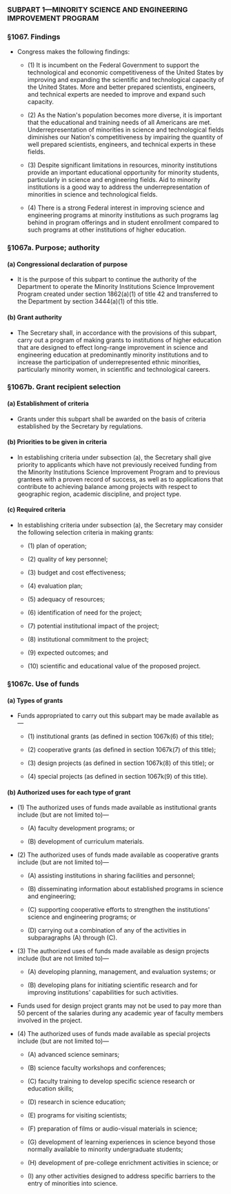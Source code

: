 ### SUBPART 1—MINORITY SCIENCE AND ENGINEERING IMPROVEMENT PROGRAM

### §1067. Findings
* Congress makes the following findings:

  * (1) It is incumbent on the Federal Government to support the technological and economic competitiveness of the United States by improving and expanding the scientific and technological capacity of the United States. More and better prepared scientists, engineers, and technical experts are needed to improve and expand such capacity.

  * (2) As the Nation's population becomes more diverse, it is important that the educational and training needs of all Americans are met. Underrepresentation of minorities in science and technological fields diminishes our Nation's competitiveness by impairing the quantity of well prepared scientists, engineers, and technical experts in these fields.

  * (3) Despite significant limitations in resources, minority institutions provide an important educational opportunity for minority students, particularly in science and engineering fields. Aid to minority institutions is a good way to address the underrepresentation of minorities in science and technological fields.

  * (4) There is a strong Federal interest in improving science and engineering programs at minority institutions as such programs lag behind in program offerings and in student enrollment compared to such programs at other institutions of higher education.

### §1067a. Purpose; authority
#### (a) Congressional declaration of purpose
* It is the purpose of this subpart to continue the authority of the Department to operate the Minority Institutions Science Improvement Program created under section 1862(a)(1) of title 42 and transferred to the Department by section 3444(a)(1) of this title.

#### (b) Grant authority
* The Secretary shall, in accordance with the provisions of this subpart, carry out a program of making grants to institutions of higher education that are designed to effect long-range improvement in science and engineering education at predominantly minority institutions and to increase the participation of underrepresented ethnic minorities, particularly minority women, in scientific and technological careers.

### §1067b. Grant recipient selection
#### (a) Establishment of criteria
* Grants under this subpart shall be awarded on the basis of criteria established by the Secretary by regulations.

#### (b) Priorities to be given in criteria
* In establishing criteria under subsection (a), the Secretary shall give priority to applicants which have not previously received funding from the Minority Institutions Science Improvement Program and to previous grantees with a proven record of success, as well as to applications that contribute to achieving balance among projects with respect to geographic region, academic discipline, and project type.

#### (c) Required criteria
* In establishing criteria under subsection (a), the Secretary may consider the following selection criteria in making grants:

  * (1) plan of operation;

  * (2) quality of key personnel;

  * (3) budget and cost effectiveness;

  * (4) evaluation plan;

  * (5) adequacy of resources;

  * (6) identification of need for the project;

  * (7) potential institutional impact of the project;

  * (8) institutional commitment to the project;

  * (9) expected outcomes; and

  * (10) scientific and educational value of the proposed project.

### §1067c. Use of funds
#### (a) Types of grants
* Funds appropriated to carry out this subpart may be made available as—

  * (1) institutional grants (as defined in section 1067k(6) of this title);

  * (2) cooperative grants (as defined in section 1067k(7) of this title);

  * (3) design projects (as defined in section 1067k(8) of this title); or

  * (4) special projects (as defined in section 1067k(9) of this title).

#### (b) Authorized uses for each type of grant
* (1) The authorized uses of funds made available as institutional grants include (but are not limited to)—

  * (A) faculty development programs; or

  * (B) development of curriculum materials.


* (2) The authorized uses of funds made available as cooperative grants include (but are not limited to)—

  * (A) assisting institutions in sharing facilities and personnel;

  * (B) disseminating information about established programs in science and engineering;

  * (C) supporting cooperative efforts to strengthen the institutions' science and engineering programs; or

  * (D) carrying out a combination of any of the activities in subparagraphs (A) through (C).


* (3) The authorized uses of funds made available as design projects include (but are not limited to)—

  * (A) developing planning, management, and evaluation systems; or

  * (B) developing plans for initiating scientific research and for improving institutions' capabilities for such activities.


* Funds used for design project grants may not be used to pay more than 50 percent of the salaries during any academic year of faculty members involved in the project.

* (4) The authorized uses of funds made available as special projects include (but are not limited to)—

  * (A) advanced science seminars;

  * (B) science faculty workshops and conferences;

  * (C) faculty training to develop specific science research or education skills;

  * (D) research in science education;

  * (E) programs for visiting scientists;

  * (F) preparation of films or audio-visual materials in science;

  * (G) development of learning experiences in science beyond those normally available to minority undergraduate students;

  * (H) development of pre-college enrichment activities in science; or

  * (I) any other activities designed to address specific barriers to the entry of minorities into science.